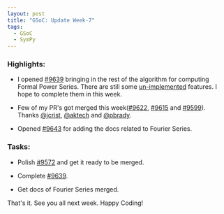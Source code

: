 ```yaml
---
layout: post
title: "GSoC: Update Week-7"
tags:
  - GSoC
  - SymPy
---
```


### Highlights:

* I opened [\#9639](https://github.com/sympy/sympy/pull/9639) bringing in the rest of the algorithm for computing
  Formal Power Series. There are still some [un-implemented](https://github.com/sympy/sympy/pull/9639#issue-94189385) features.
  I hope to complete them in this week.

* Few of my PR's got merged this week([\#9622](https://github.com/sympy/sympy/pull/9622), [\#9615](https://github.com/sympy/sympy/pull/9615)
  and [\#9599](https://github.com/sympy/sympy/pull/9599)). Thanks [@jcrist](https://github.com/jcrist), [@aktech](https://github.com/aktech)
  and [@pbrady](https://github.com/pbrady).

* Opened [\#9643](https://github.com/sympy/sympy/pull/9643) for adding the docs related to Fourier Series.

<!-- excerpt -->
### Tasks:

* Polish [\#9572](https://github.com/sympy/sympy/pull/9572) and get it ready to be merged.

* Complete [\#9639](https://github.com/sympy/sympy/pull/9639).

* Get docs of Fourier Series merged.

That's it. See you all next week. Happy Coding!
